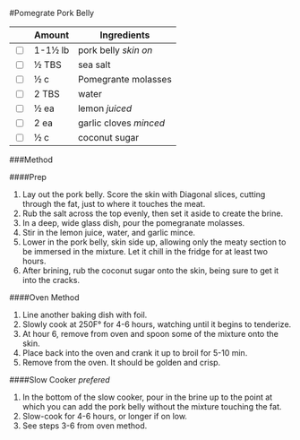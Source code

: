 #Pomegrate Pork Belly

|                         | Amount  | Ingredients            |
|-------------------------|---------|------------------------|
| <input type="checkbox"> | 1-1½ lb | pork belly *skin on*   |
| <input type="checkbox"> | ½ TBS   | sea salt               |
| <input type="checkbox"> | ½ c     | Pomegrante molasses    |
| <input type="checkbox"> | 2 TBS   | water                  |
| <input type="checkbox"> | ½ ea    | lemon *juiced*         |
| <input type="checkbox"> | 2 ea    | garlic cloves *minced* |
| <input type="checkbox"> | ½ c     | coconut sugar          |

###Method

####Prep
1. Lay out the pork belly. Score the skin with Diagonal slices, cutting through the fat, just to where it touches the meat.
2. Rub the salt across the top evenly, then set it aside to create the brine.
3. In a deep, wide glass dish, pour the pomegranate molasses.
4. Stir in the lemon juice, water, and garlic mince.
5. Lower in the pork belly, skin side up, allowing only the meaty section to be immersed in the mixture. Let it chill in the fridge for at least two hours.
6. After brining, rub the coconut sugar onto the skin, being sure to get it into the cracks.

####Oven Method
1. Line another baking dish with foil.
2. Slowly cook at 250F° for 4-6 hours, watching until it begins to tenderize.
3. At hour 6, remove from oven and spoon some of the mixture onto the skin.
4. Place back into the oven and crank it up to broil for 5-10 min.
5. Remove from the oven. It should be golden and crisp.

####Slow Cooker *prefered*
1. In the bottom of the slow cooker, pour in the brine up to the point at which you can add the pork belly without the mixture touching the fat.
2. Slow-cook for 4-6 hours, or longer if on low.
3. See steps 3-6 from oven method.
